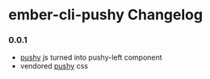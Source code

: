 # ember-cli-pushy Changelog

### 0.0.1

- [pushy](https://github.com/christophery/pushy) js turned into pushy-left component
- vendored [pushy](https://github.com/christophery/pushy) css
